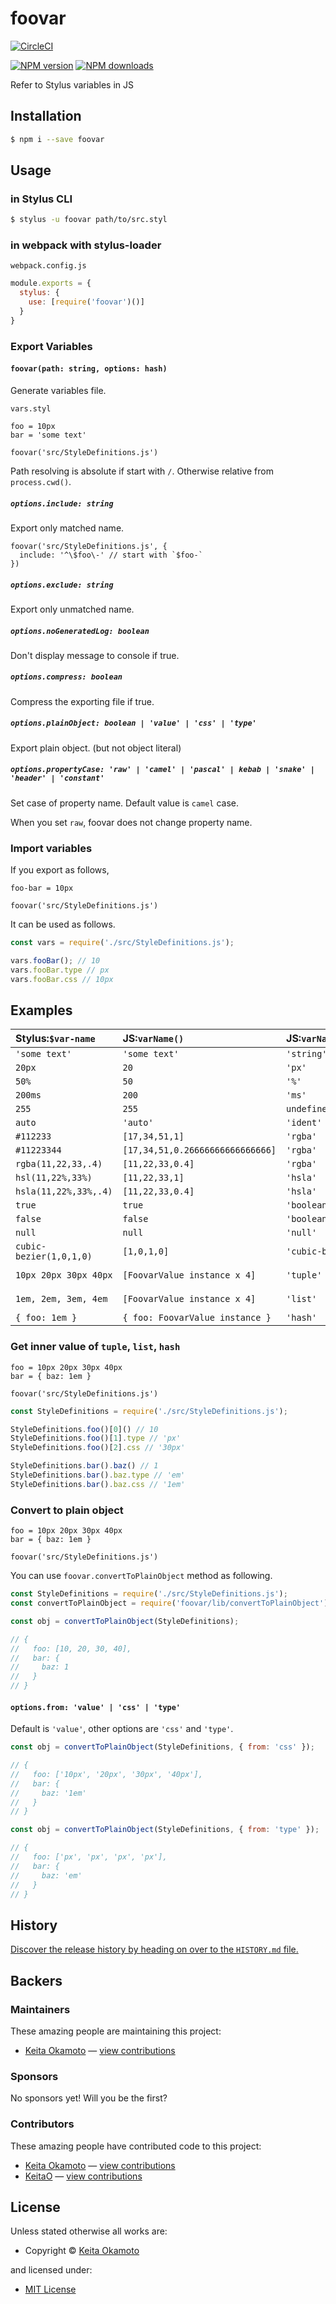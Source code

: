 <!-- TITLE/ -->

<h1>foovar</h1>

<!-- /TITLE -->


[![CircleCI](https://circleci.com/gh/all-user/foovar/tree/master.svg?style=svg)](https://circleci.com/gh/all-user/foovar/tree/master)
<!-- BADGES/ -->

<span class="badge-npmversion"><a href="https://npmjs.org/package/foovar" title="View this project on NPM"><img src="https://img.shields.io/npm/v/foovar.svg" alt="NPM version" /></a></span>
<span class="badge-npmdownloads"><a href="https://npmjs.org/package/foovar" title="View this project on NPM"><img src="https://img.shields.io/npm/dm/foovar.svg" alt="NPM downloads" /></a></span>

<!-- /BADGES -->


<!-- DESCRIPTION/ -->

Refer to Stylus variables in JS

<!-- /DESCRIPTION -->


## Installation

```bash
$ npm i --save foovar
```

## Usage

### in Stylus CLI

```bash
$ stylus -u foovar path/to/src.styl
```

### in webpack with stylus-loader

`webpack.config.js`
```javascript
module.exports = {
  stylus: {
    use: [require('foovar')()]
  }
}
```

### Export Variables

#### `foovar(path: string, options: hash)`

Generate variables file.

`vars.styl`
```stylus
foo = 10px
bar = 'some text'

foovar('src/StyleDefinitions.js')
```

Path resolving is absolute if start with `/`. Otherwise relative from `process.cwd()`.

##### `options.include: string`
Export only matched name.
```stylus
foovar('src/StyleDefinitions.js', {
  include: '^\$foo\-' // start with `$foo-`
})
```

##### `options.exclude: string`
Export only unmatched name.

##### `options.noGeneratedLog: boolean`
Don't display message to console if true.

##### `options.compress: boolean`
Compress the exporting file if true.

##### `options.plainObject: boolean | 'value' | 'css' | 'type'`
Export plain object. (but not object literal)

##### `options.propertyCase: 'raw' | 'camel' | 'pascal' | kebab | 'snake' | 'header' | 'constant'`
Set case of property name. Default value is `camel` case.

When you set `raw`, foovar does not change property name.

### Import variables
If you export as follows,
```stylus
foo-bar = 10px

foovar('src/StyleDefinitions.js')
```
It can be used as follows.
```javascript
const vars = require('./src/StyleDefinitions.js');

vars.fooBar(); // 10
vars.fooBar.type // px
vars.fooBar.css // 10px
```

## Examples

|Stylus:`$var-name`| JS:`varName()`| JS:`varName.type`| JS:`varName.css`|
|:----|:---------|:------------|:-----------|
|`'some text'`|`'some text'`|`'string'`|`'some text'`|
|`20px`|`20`|`'px'`|`'20px'`|
|`50%`|`50`|`'%'`|`'50%'`|
|`200ms`|`200`|`'ms'`|`'200ms'`|
|`255`|`255`|`undefined`|`'255'`|
|`auto`|`'auto'`|`'ident'`|`'auto'`|
|`#112233`|`[17,34,51,1]`|`'rgba'`|`'#112233'`|
|`#11223344`|`[17,34,51,0.26666666666666666]`|`'rgba'`|`'#11223344'`|
|`rgba(11,22,33,.4)`|`[11,22,33,0.4]`|`'rgba'`|`'rgba(11,22,33,0.4)'`|
|`hsl(11,22%,33%)`|`[11,22,33,1]`|`'hsla'`|`'hsla(11,22%,33%,1)'`|
|`hsla(11,22%,33%,.4)`|`[11,22,33,0.4]`|`'hsla'`|`'hsla(11,22%,33%,0.4)'`|
|`true`|`true`|`'boolean'`|`undefined`|
|`false`|`false`|`'boolean'`|`undefined`|
|`null`|`null`|`'null'`|`undefined`|
|`cubic-bezier(1,0,1,0)`|`[1,0,1,0]`|`'cubic-bezier'`|`'cubic-bezier(1,0,1,0)'`|
|`10px 20px 30px 40px`|`[FoovarValue instance x 4]`|`'tuple'`|`['10px', '20px', '30px', '40px']`|
|`1em, 2em, 3em, 4em`|`[FoovarValue instance x 4]`|`'list'`|`['1em', '2em', '3em', '4em']`|
|`{ foo: 1em }`|`{ foo: FoovarValue instance }`|`'hash'`|`undefined`|

### Get inner value of `tuple`, `list`, `hash`

```stylus
foo = 10px 20px 30px 40px
bar = { baz: 1em }

foovar('src/StyleDefinitions.js')
```

```javascript
const StyleDefinitions = require('./src/StyleDefinitions.js');

StyleDefinitions.foo()[0]() // 10
StyleDefinitions.foo()[1].type // 'px'
StyleDefinitions.foo()[2].css // '30px'

StyleDefinitions.bar().baz() // 1
StyleDefinitions.bar().baz.type // 'em'
StyleDefinitions.bar().baz.css // '1em'
```

### Convert to plain object

```stylus
foo = 10px 20px 30px 40px
bar = { baz: 1em }

foovar('src/StyleDefinitions.js')
```

You can use `foovar.convertToPlainObject` method as following.

```javascript
const StyleDefinitions = require('./src/StyleDefinitions.js');
const convertToPlainObject = require('foovar/lib/convertToPlainObject');

const obj = convertToPlainObject(StyleDefinitions);

// {
//   foo: [10, 20, 30, 40],
//   bar: {
//     baz: 1
//   }
// }
```

#### `options.from: 'value' | 'css' | 'type'`

Default is `'value'`, other options are `'css'` and `'type'`.

```javascript
const obj = convertToPlainObject(StyleDefinitions, { from: 'css' });

// {
//   foo: ['10px', '20px', '30px', '40px'],
//   bar: {
//     baz: '1em'
//   }
// }
```

```javascript
const obj = convertToPlainObject(StyleDefinitions, { from: 'type' });

// {
//   foo: ['px', 'px', 'px', 'px'],
//   bar: {
//     baz: 'em'
//   }
// }
```


<!-- HISTORY/ -->

<h2>History</h2>

<a href="https://github.com/all-user/foovar/blob/master/HISTORY.md#files">Discover the release history by heading on over to the <code>HISTORY.md</code> file.</a>

<!-- /HISTORY -->


<!-- BACKERS/ -->

<h2>Backers</h2>

<h3>Maintainers</h3>

These amazing people are maintaining this project:

<ul><li><a href="http://memowomome.hatenablog.com">Keita Okamoto</a> — <a href="https://github.com/all-user/foovar/commits?author=all-user" title="View the GitHub contributions of Keita Okamoto on repository all-user/foovar">view contributions</a></li></ul>

<h3>Sponsors</h3>

No sponsors yet! Will you be the first?



<h3>Contributors</h3>

These amazing people have contributed code to this project:

<ul><li><a href="http://memowomome.hatenablog.com">Keita Okamoto</a> — <a href="https://github.com/all-user/foovar/commits?author=all-user" title="View the GitHub contributions of Keita Okamoto on repository all-user/foovar">view contributions</a></li>
<li><a href="https://github.com/KeitaO">KeitaO</a> — <a href="https://github.com/all-user/foovar/commits?author=KeitaO" title="View the GitHub contributions of KeitaO on repository all-user/foovar">view contributions</a></li></ul>



<!-- /BACKERS -->


<!-- LICENSE/ -->

<h2>License</h2>

Unless stated otherwise all works are:

<ul><li>Copyright &copy; <a href="http://memowomome.hatenablog.com">Keita Okamoto</a></li></ul>

and licensed under:

<ul><li><a href="http://spdx.org/licenses/MIT.html">MIT License</a></li></ul>

<!-- /LICENSE -->
